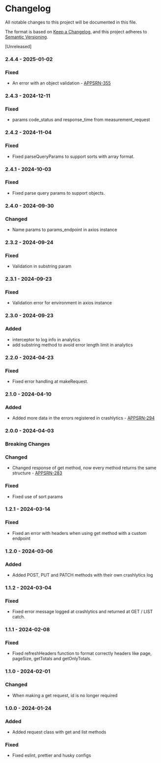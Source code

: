 # Changelog

All notable changes to this project will be documented in this file.

The format is based on [Keep a Changelog](https://keepachangelog.com/en/1.0.0/),
and this project adheres to [Semantic Versioning](https://semver.org/spec/v2.0.0.html).

[Unreleased]

### 2.4.4 - 2025-01-02

### Fixed

- An error with an object validation - [APPSRN-355](https://janiscommerce.atlassian.net/browse/APPSRN-355)

### 2.4.3 - 2024-12-11

### Fixed

- params code_status and response_time from measurement_request

### 2.4.2 - 2024-11-04

### Fixed

- Fixed parseQueryParams to support sorts with array format.

### 2.4.1 - 2024-10-03

### Fixed

- Fixed parse query params to support objects.

### 2.4.0 - 2024-09-30

### Changed

- Name params to params_endpoint in axios instance

### 2.3.2 - 2024-09-24

### Fixed

- Validation in substring param

### 2.3.1 - 2024-09-23

### Fixed

- Validation error for environment in axios instance

### 2.3.0 - 2024-09-23

### Added

- interceptor to log info in analytics
- add substring method to avoid error length limit in analytics

### 2.2.0 - 2024-04-23

### Fixed

- Fixed error handling at makeRequest.

### 2.1.0 - 2024-04-10

### Added

- Added more data in the errors registered in crashlytics - [APPSRN-294](https://janiscommerce.atlassian.net/browse/APPSRN-294)

### 2.0.0 - 2024-04-03

### Breaking Changes

### Changed

- Changed response of get method, now every method returns the same structure - [APPSRN-283](https://janiscommerce.atlassian.net/browse/APPSRN-283)

### Fixed

- Fixed use of sort params

### 1.2.1 - 2024-03-14

### Fixed

- Fixed an error with headers when using get method with a custom endpoint

### 1.2.0 - 2024-03-06

### Added

- Added POST, PUT and PATCH methods with their own crashlytics log

### 1.1.2 - 2024-03-04

### Fixed

- Fixed error message logged at crashlytics and returned at GET / LIST catch.

### 1.1.1 - 2024-02-08

### Fixed

- Fixed refreshHeaders function to format correctly headers like page, pageSize, getTotals and getOnlyTotals.

### 1.1.0 - 2024-02-01

### Changed

- When making a get request, id is no longer required

### 1.0.0 - 2024-01-24

### Added

- Added request class with get and list methods

### Fixed

- Fixed eslint, prettier and husky configs
